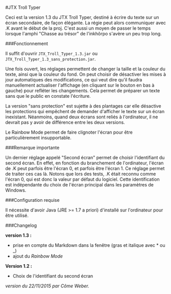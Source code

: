 #JTX Troll Typer

Ceci est la version 1.3 du JTX Troll Typer, destiné à écrire du texte sur un écran secondaire, de façon élégante. La régie peut alors communiquer avec .K avant le début de la proj. C'est aussi un moyen de passer le temps lorsque l'amphi "Chasse au trésor" de l'inkhôrpo s'avère un peu trop long.

###Fonctionnement

Il suffit d'ouvrir ```JTX_Troll_Typer_1.3.jar``` ou  ```JTX_Troll_Typer_1.3_sans_protection.jar```.

Une fois ouvert, les réglages permettent de changer la taille et la couleur du texte, ainsi que la couleur du fond.
On peut choisir de désactiver les mises à jour automatiques des modifications, ce qui veut dire qu'il faudra manuellement actualiser l'affichage (en cliquant sur le bouton en bas à gauche) pour refléter les changements. Cela permet de préparer un texte sans que le public en constate l'écriture.

La version "sans protection" est sujette à des plantages car elle désactive les protections qui empêchent de demander d'afficher le texte sur un écran inexistant. Néanmoins, quand deux écrans sont reliés à l'ordinateur, il ne devrait pas y avoir de différence entre les deux versions.

Le Rainbow Mode permet de faire clignoter l'écran pour être particulièrement insupportable.

###Remarque importante

Un dernier réglage appelé "Second écran" permet de choisir l'identifiant du second écran. En effet, en fonction du branchement de l'ordinateur, l'écran de .K peut parfois être l'écran 0, et parfois être l'écran 1. Ce réglage permet de traiter ces cas là. Notons que lors des tests, .K était reconnu comme l'écran 0, qui est donc la valeur par défaut du logiciel. 
Cette identification est indépendante du choix de l'écran principal dans les paramètres de Windows.

###Configuration requise

Il nécessite d'avoir Java (JRE >= 1.7 a priori) d'installé sur l'ordinateur pour être utilisé.

###Changelog

**version 1.3 :**

* prise en compte du Markdown dans la fenêtre (gras et italique avec * ou _)
* ajout du *Rainbow Mode*

**Version 1.2 :**

* Choix de l'identifiant du second écran

*version du 22/11/2015 par Côme Weber.* 